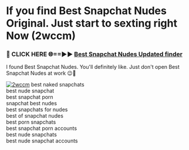 # If you find Best Snapchat Nudes Original. Just start to sexting right Now (2wccm)

<h3>🔴 CLICK HERE 🌐==►► <a href="https://tinyurl.com/mtbk5fxa" rel="nofollow">Best Snapchat Nudes Updated finder</a></h3>

I found Best Snapchat Nudes. You'll definitely like. Just don't open Best Snapchat Nudes at work 😉💬

[![2wccm](https://i.imgur.com/Q8WKrnY.jpeg)](https://tinyurl.com/mtbk5fxa)
best naked snapchats<br>
best nude snapchat<br>
best snapchat porn<br>
snapchat best nudes<br>
best snapchats for nudes<br>
best of snapchat nudes<br>
best porn snapchats<br>
best snapchat porn accounts<br>
best nude snapchats<br>
best nude snapchat accounts